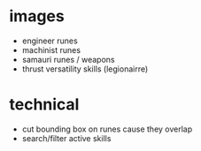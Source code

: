 # images
- engineer runes
- machinist runes
- samauri runes / weapons
- thrust versatility skills (legionairre)

# technical
- cut bounding box on runes cause they overlap
- search/filter active skills